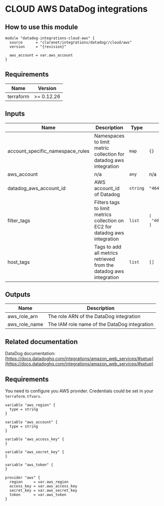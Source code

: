 # CLOUD AWS DataDog integrations

## How to use this module

```hcl
module "datadog-integrations-cloud-aws" {
  source      = "claranet/integrations/datadog//cloud/aws"
  version     = "{revision}"

  aws_account = var.aws_account
}

```

## Requirements

| Name | Version |
|------|---------|
| terraform | >= 0.12.26 |

## Inputs

| Name | Description | Type | Default | Required |
|------|-------------|------|---------|:--------:|
| account\_specific\_namespace\_rules | Namespaces to limit metric collection for datadog aws integration | `map` | `{}` | no |
| aws\_account | n/a | `any` | n/a | yes |
| datadog\_aws\_account\_id | AWS account\_id of Datadog | `string` | `"464622532012"` | no |
| filter\_tags | Filters tags to limit metrics collection on EC2 for datadog aws integration | `list` | <pre>[<br>  "dd_monitoring:enabled"<br>]</pre> | no |
| host\_tags | Tags to add all metrics retrieved from the datadog aws integration | `list` | `[]` | no |

## Outputs

| Name | Description |
|------|-------------|
| aws\_role\_arn | The role ARN of the DataDog integration |
| aws\_role\_name | The IAM role name of the DataDog integration |

## Related documentation

DataDog documentation: [https://docs.datadoghq.com/integrations/amazon_web_services/#setup](https://docs.datadoghq.com/integrations/amazon_web_services/#setup)

## Requirements

You need to configure you AWS provider.
Credentials could be set in your `terraform.tfvars`.

```
variable "aws_region" {
  type = string
}

variable "aws_account" {
  type = string
}

variable "aws_access_key" {
}

variable "aws_secret_key" {
}

variable "aws_token" {
}

provider "aws" {
  region     = var.aws_region
  access_key = var.aws_access_key
  secret_key = var.aws_secret_key
  token      = var.aws_token
}

```

